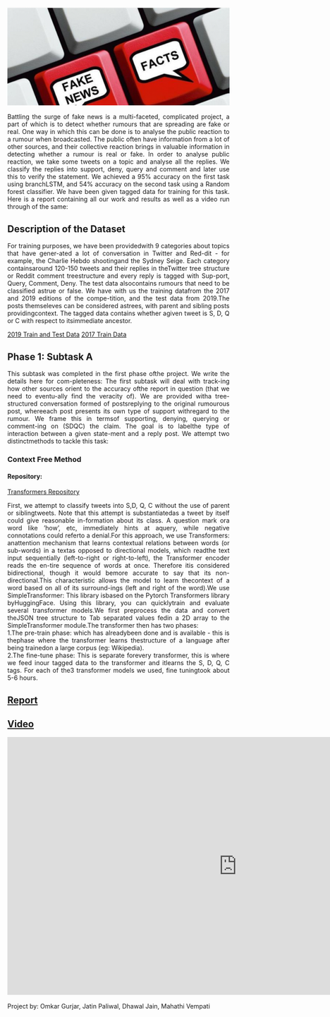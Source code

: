 
![Rumours](rumours.png)

<div style="text-align: justify"> 
Battling the surge of fake news is a multi-faceted, complicated project, a part of which is to detect whether rumours that are spreading are fake or real. One way in which this can be done is to analyse the public reaction to a rumour when broadcasted. The public often have information from a lot of other sources, and their collective reaction brings in valuable information in detecting whether a rumour is real or fake.
In order to analyse public reaction, we take some tweets on a topic and analyse all the replies. We classify the replies into support, deny, query and comment and later use this to verify the statement.
We achieved a 95% accuracy on the first task using branchLSTM, and 54% accuracy on the second task using a Random forest classifier. 
We have been given tagged data for training for this task. Here is a report containing all our work and results as well as a video run through of the same:
 </div> 

##  Description of the Dataset

<div style="text-align: justify"> 
For training purposes,  we have been providedwith 9 categories about topics that have gener-ated  a  lot  of  conversation  in  Twitter  and  Red-dit  -  for  example,  the  Charlie  Hebdo  shootingand the Sydney Seige.  Each category containsaround 120-150 tweets and their replies in theTwitter  tree  structure  or  Reddit  comment  treestructure  and  every  reply  is  tagged  with  Sup-port, Query, Comment, Deny. The test data alsocontains rumours that need to be classified astrue or false.  We have with us the training datafrom the 2017 and 2019 editions of the compe-tition, and the test data from 2019.The posts themseleves can be considered astrees,  with  parent  and  sibling  posts  providingcontext.   The  tagged  data  contains  whether  agiven tweet is S, D, Q or C with respect to itsimmediate ancestor. 
</div>

[2019 Train and Test Data](https://competitions.codalab.org/competitions/19938) 
[2017 Train Data](https://github.com/kochkinaelena/branchLSTM/tree/master/downloaded_data)
 

## Phase 1: Subtask A
<div style="text-align: justify">
This subtask was completed in the first phase ofthe project.  We write the details here for com-pleteness: The first subtask will deal with track-ing how other sources orient to the accuracy ofthe report in question (that we need to eventu-ally find the veracity of).  We are provided witha tree-structured conversation formed of postsreplying to the original rumourous post, whereeach post presents its own type of support withregard to the rumour.   We frame this in termsof  supporting,  denying,  querying  or  comment-ing on (SDQC) the claim.  The goal is to labelthe  type  of  interaction  between  a  given  state-ment and a reply post.  We attempt two distinctmethods to tackle this task:
</div>

### Context Free Method
#### Repository:
[Transformers Repository](https://github.com/paliwal-jatin/Transformers.git)

<div style="text-align: justify">
 First,  we  attempt  to  classify  tweets  into  S,D,  Q,  C  without  the  use  of  parent  or  siblingtweets.  Note that this attempt is substantiatedas  a  tweet  by  itself  could  give  reasonable  in-formation about its class.   A question mark ora  word  like  ’how’,  etc,  immediately  hints  at  aquery,  while  negative  connotations  could  referto a denial.For this approach, we use Transformers:  anattention mechanism that learns contextual relations between words (or sub-words) in a textas  opposed  to  directional  models,  which  readthe text input sequentially (left-to-right or right-to-left), the Transformer encoder reads the en-tire  sequence  of  words  at  once.   Therefore  itis considered bidirectional,  though it would bemore  accurate  to  say  that  its  non-directional.This characteristic allows the model to learn thecontext of a word based on all of its surround-ings (left and right of the word).We  use  SimpleTransformer:   This  library  isbased  on  the  Pytorch  Transformers  library  byHuggingFace. Using this library, you can quicklytrain and evaluate several transformer models.We  first  preprocess  the  data  and  convert  theJSON tree structure to Tab separated values fedin a 2D array to the SimpleTransformer module.The transformer then has two phases: 
 </br>
 1.The  pre-train  phase:   which  has  alreadybeen  done  and  is  available  -  this  is  thephase  where  the  transformer  learns  thestructure of a language after being trainedon a large corpus (eg: Wikipedia). 
 </br>
 2.The  fine-tune  phase:  This  is  separate  forevery transformer, this is where we feed inour  tagged  data  to  the  transformer  and  itlearns the S, D, Q, C tags.  For each of the3 transformer models we used, fine tuningtook about 5-6 hours.
</div>

## [Report](IRE_final.pdf)
## [Video](https://youtu.be/UysOJ0RfoMQ)

<p align="center"><iframe width="1040" height="585" src="https://www.youtube.com/embed/UysOJ0RfoMQ" frameborder="0" allow="accelerometer; autoplay; encrypted-media; gyroscope; picture-in-picture" allowfullscreen></iframe></p>

Project by: Omkar Gurjar, Jatin Paliwal, Dhawal Jain, Mahathi Vempati
